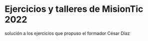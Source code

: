 # Ejercicios y talleres  de MisionTic 2022
solución a los ejercicios que propuso el formador César Díaz
